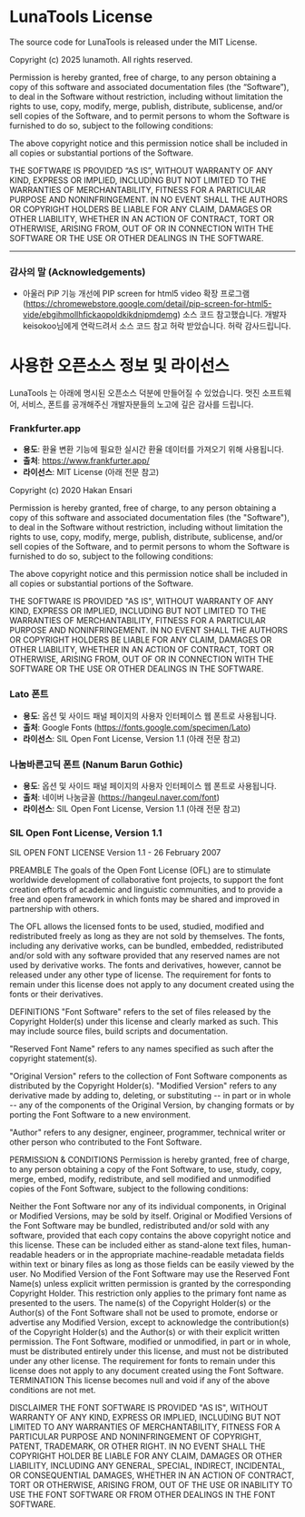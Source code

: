 # LunaTools License

The source code for LunaTools is released under the MIT License.

Copyright (c) 2025 lunamoth. All rights reserved.

Permission is hereby granted, free of charge, to any person obtaining a copy of this software and associated documentation files (the “Software”), to deal in the Software without restriction, including without limitation the rights to use, copy, modify, merge, publish, distribute, sublicense, and/or sell copies of the Software, and to permit persons to whom the Software is furnished to do so, subject to the following conditions:

The above copyright notice and this permission notice shall be included in all copies or substantial portions of the Software.

THE SOFTWARE IS PROVIDED “AS IS”, WITHOUT WARRANTY OF ANY KIND, EXPRESS OR IMPLIED, INCLUDING BUT NOT LIMITED TO THE WARRANTIES OF MERCHANTABILITY, FITNESS FOR A PARTICULAR PURPOSE AND NONINFRINGEMENT. IN NO EVENT SHALL THE AUTHORS OR COPYRIGHT HOLDERS BE LIABLE FOR ANY CLAIM, DAMAGES OR OTHER LIABILITY, WHETHER IN AN ACTION OF CONTRACT, TORT OR OTHERWISE, ARISING FROM, OUT OF OR IN CONNECTION WITH THE SOFTWARE OR THE USE OR OTHER DEALINGS IN THE SOFTWARE.

---

### 감사의 말 (Acknowledgements)

- 아울러 PiP 기능 개선에 PIP screen for html5 video 확장 프로그램 (https://chromewebstore.google.com/detail/pip-screen-for-html5-vide/ebgihmollhfickaopoldkikdnipmdemg) 소스 코드 참고했습니다. 개발자 keisokoo님에게 연락드려서 소스 코드 참고 허락 받았습니다. 허락 감사드립니다.

# 사용한 오픈소스 정보 및 라이선스

LunaTools 는 아래에 명시된 오픈소스 덕분에 만들어질 수 있었습니다. 멋진 소프트웨어, 서비스, 폰트를 공개해주신 개발자분들의 노고에 깊은 감사를 드립니다.

### Frankfurter.app

- **용도**: 환율 변환 기능에 필요한 실시간 환율 데이터를 가져오기 위해 사용됩니다.
- **출처**: https://www.frankfurter.app/
- **라이선스**: MIT License (아래 전문 참고)

Copyright (c) 2020 Hakan Ensari

Permission is hereby granted, free of charge, to any person obtaining a copy
of this software and associated documentation files (the "Software"), to deal
in the Software without restriction, including without limitation the rights
to use, copy, modify, merge, publish, distribute, sublicense, and/or sell
copies of the Software, and to permit persons to whom the Software is
furnished to do so, subject to the following conditions:

The above copyright notice and this permission notice shall be included in all
copies or substantial portions of the Software.

THE SOFTWARE IS PROVIDED "AS IS", WITHOUT WARRANTY OF ANY KIND, EXPRESS OR
IMPLIED, INCLUDING BUT NOT LIMITED TO THE WARRANTIES OF MERCHANTABILITY,
FITNESS FOR A PARTICULAR PURPOSE AND NONINFRINGEMENT. IN NO EVENT SHALL THE
AUTHORS OR COPYRIGHT HOLDERS BE LIABLE FOR ANY CLAIM, DAMAGES OR OTHER
LIABILITY, WHETHER IN AN ACTION OF CONTRACT, TORT OR OTHERWISE, ARISING FROM,
OUT OF OR IN CONNECTION WITH THE SOFTWARE OR THE USE OR OTHER DEALINGS IN THE
SOFTWARE.

### Lato 폰트

- **용도**: 옵션 및 사이드 패널 페이지의 사용자 인터페이스 웹 폰트로 사용됩니다.
- **출처**: Google Fonts (https://fonts.google.com/specimen/Lato)
- **라이선스**: SIL Open Font License, Version 1.1 (아래 전문 참고)

### 나눔바른고딕 폰트 (Nanum Barun Gothic)

- **용도**: 옵션 및 사이드 패널 페이지의 사용자 인터페이스 웹 폰트로 사용됩니다.
- **출처**: 네이버 나눔글꼴 (https://hangeul.naver.com/font)
- **라이선스**: SIL Open Font License, Version 1.1 (아래 전문 참고)

### SIL Open Font License, Version 1.1

SIL OPEN FONT LICENSE Version 1.1 - 26 February 2007

PREAMBLE
The goals of the Open Font License (OFL) are to stimulate worldwide development of collaborative font projects, to support the font creation efforts of academic and linguistic communities, and to provide a free and open framework in which fonts may be shared and improved in partnership with others.

The OFL allows the licensed fonts to be used, studied, modified and redistributed freely as long as they are not sold by themselves. The fonts, including any derivative works, can be bundled, embedded, redistributed and/or sold with any software provided that any reserved names are not used by derivative works. The fonts and derivatives, however, cannot be released under any other type of license. The requirement for fonts to remain under this license does not apply to any document created using the fonts or their derivatives.

DEFINITIONS
"Font Software" refers to the set of files released by the Copyright Holder(s) under this license and clearly marked as such. This may include source files, build scripts and documentation.

"Reserved Font Name" refers to any names specified as such after the copyright statement(s).

"Original Version" refers to the collection of Font Software components as distributed by the Copyright Holder(s).
"Modified Version" refers to any derivative made by adding to, deleting, or substituting -- in part or in whole -- any of the components of the Original Version, by changing formats or by porting the Font Software to a new environment.

"Author" refers to any designer, engineer, programmer, technical writer or other person who contributed to the Font Software.

PERMISSION & CONDITIONS
Permission is hereby granted, free of charge, to any person obtaining a copy of the Font Software, to use, study, copy, merge, embed, modify, redistribute, and sell modified and unmodified copies of the Font Software, subject to the following conditions:

Neither the Font Software nor any of its individual components, in Original or Modified Versions, may be sold by itself.
Original or Modified Versions of the Font Software may be bundled, redistributed and/or sold with any software, provided that each copy contains the above copyright notice and this license. These can be included either as stand-alone text files, human-readable headers or in the appropriate machine-readable metadata fields within text or binary files as long as those fields can be easily viewed by the user.
No Modified Version of the Font Software may use the Reserved Font Name(s) unless explicit written permission is granted by the corresponding Copyright Holder. This restriction only applies to the primary font name as presented to the users.
The name(s) of the Copyright Holder(s) or the Author(s) of the Font Software shall not be used to promote, endorse or advertise any Modified Version, except to acknowledge the contribution(s) of the Copyright Holder(s) and the Author(s) or with their explicit written permission.
The Font Software, modified or unmodified, in part or in whole, must be distributed entirely under this license, and must not be distributed under any other license. The requirement for fonts to remain under this license does not apply to any document created using the Font Software.
TERMINATION
This license becomes null and void if any of the above conditions are not met.

DISCLAIMER
THE FONT SOFTWARE IS PROVIDED "AS IS", WITHOUT WARRANTY OF ANY KIND, EXPRESS OR IMPLIED, INCLUDING BUT NOT LIMITED TO ANY WARRANTIES OF MERCHANTABILITY, FITNESS FOR A PARTICULAR PURPOSE AND NONINFRINGEMENT OF COPYRIGHT, PATENT, TRADEMARK, OR OTHER RIGHT. IN NO EVENT SHALL THE COPYRIGHT HOLDER BE LIABLE FOR ANY CLAIM, DAMAGES OR OTHER LIABILITY, INCLUDING ANY GENERAL, SPECIAL, INDIRECT, INCIDENTAL, OR CONSEQUENTIAL DAMAGES, WHETHER IN AN ACTION OF CONTRACT, TORT OR OTHERWISE, ARISING FROM, OUT OF THE USE OR INABILITY TO USE THE FONT SOFTWARE OR FROM OTHER DEALINGS IN THE FONT SOFTWARE.